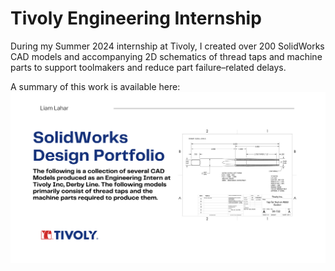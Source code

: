 # Tivoly Engineering Internship

During my Summer 2024 internship at Tivoly, I created over 200 SolidWorks CAD models and accompanying 2D schematics of thread taps and machine parts to support toolmakers and reduce part failure–related delays.

A summary of this work is available here:  
[![SolidWorks Portfolio Preview](Tivoly_preview.png)](https://solidworks-design-portfolio-liamlahar.my.canva.site/)

